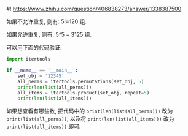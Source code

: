 #! https://www.zhihu.com/question/406838273/answer/1338387500

[comment]: <> (Answer URL: https://www.zhihu.com/question/406838273/answer/1338387500)
[comment]: <> (Question Title: 12345可以组多少组5个自然数？)
[comment]: <> (Author Name: 采石工)
[comment]: <> (Create Time: 2020-07-14 19:14:16)

如果不允许重复, 则有: 5!=120 组.

如果允许重复, 则有: 5^5 = 3125 组.

可以用下面的代码验证:

```python
import itertools

if __name__ == '__main__':
    set_obj = '12345'
    all_perms = itertools.permutations(set_obj, 5)
    print(len(list(all_perms)))
    all_items = itertools.product(set_obj, repeat=5)
    print(len(list(all_items)))
```
如果想查看有哪些数, 把代码中的 `print(len(list(all_perms)))` 改为 `print(list(all_perms))`, 以及将 `print(len(list(all_items)))` 改为 `print(list(all_items))` 即可.

